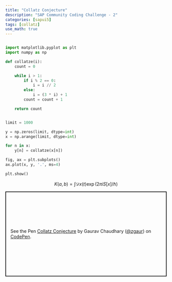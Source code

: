 ```yaml
---
title: "Collatz Conjecture"
description: "SAP Community Coding Challenge - 2"
categories: [sapui5]
tags: [collatz]
use_math: true
---
```





```python

import matplotlib.pyplot as plt
import numpy as np

def collatze(i):
    count = 0

    while i > 1:
        if i % 2 == 0:
            i = i // 2
        else:
            i = (3 * i) + 1
        count = count + 1

    return count


limit = 1000

y = np.zeros(limit, dtype=int)
x = np.arange(limit, dtype=int)

for n in x:
    y[n] = collatze(x[n])

fig, ax = plt.subplots()
ax.plot(x, y, '.', ms=4)

plt.show()


```

$$
K(a,b) = \int \mathcal{D}x(t) \exp(2\pi i S[x]/\hbar)
$$

<p class="codepen" data-height="265" data-theme-id="light" data-default-tab="js,result" data-user="zgaur" data-slug-hash="YzyEVqQ" style="height: 265px; box-sizing: border-box; display: flex; align-items: center; justify-content: center; border: 2px solid; margin: 1em 0; padding: 1em;" data-pen-title="Collatz Conjecture">
  <span>See the Pen <a href="https://codepen.io/zgaur/pen/YzyEVqQ">
  Collatz Conjecture</a> by Gaurav Chaudhary (<a href="https://codepen.io/zgaur">@zgaur</a>)
  on <a href="https://codepen.io">CodePen</a>.</span>
</p>
<script async src="https://static.codepen.io/assets/embed/ei.js"></script>